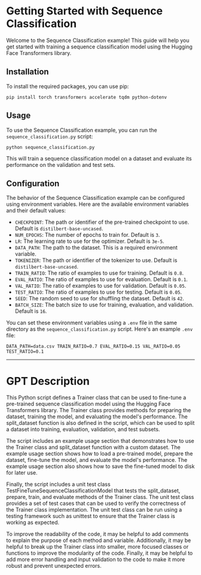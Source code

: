 # Getting Started with Sequence Classification

Welcome to the Sequence Classification example! This guide will help you get started with training a sequence classification model using the Hugging Face Transformers library.

## Installation

To install the required packages, you can use pip:

`pip install torch transformers accelerate tqdm python-dotenv`

## Usage

To use the Sequence Classification example, you can run the `sequence_classification.py` script:

`python sequence_classification.py`

This will train a sequence classification model on a dataset and evaluate its performance on the validation and test sets.

## Configuration

The behavior of the Sequence Classification example can be configured using environment variables. Here are the available environment variables and their default values:

- `CHECKPOINT`: The path or identifier of the pre-trained checkpoint to use. Default is `distilbert-base-uncased`.
- `NUM_EPOCHS`: The number of epochs to train for. Default is `3`.
- `LR`: The learning rate to use for the optimizer. Default is `3e-5`.
- `DATA_PATH`: The path to the dataset. This is a required environment variable.
- `TOKENIZER`: The path or identifier of the tokenizer to use. Default is `distilbert-base-uncased`.
- `TRAIN_RATIO`: The ratio of examples to use for training. Default is `0.8`.
- `EVAL_RATIO`: The ratio of examples to use for evaluation. Default is `0.1`.
- `VAL_RATIO`: The ratio of examples to use for validation. Default is `0.05`.
- `TEST_RATIO`: The ratio of examples to use for testing. Default is `0.05`.
- `SEED`: The random seed to use for shuffling the dataset. Default is `42`.
- `BATCH_SIZE`: The batch size to use for training, evaluation, and validation. Default is `16`.

You can set these environment variables using a `.env` file in the same directory as the `sequence_classification.py` script. Here's an example `.env` file:

```DATA_PATH=data.csv TRAIN_RATIO=0.7 EVAL_RATIO=0.15 VAL_RATIO=0.05 TEST_RATIO=0.1```

---

# GPT Description

This Python script defines a Trainer class that can be used to fine-tune a pre-trained sequence classification model using the Hugging Face Transformers library. The Trainer class provides methods for preparing the dataset, training the model, and evaluating the model's performance. The split_dataset function is also defined in the script, which can be used to split a dataset into training, evaluation, validation, and test subsets.

The script includes an example usage section that demonstrates how to use the Trainer class and split_dataset function with a custom dataset. The example usage section shows how to load a pre-trained model, prepare the dataset, fine-tune the model, and evaluate the model's performance. The example usage section also shows how to save the fine-tuned model to disk for later use.

Finally, the script includes a unit test class TestFineTuneSequenceClassificationModel that tests the split_dataset, prepare, train, and evaluate methods of the Trainer class. The unit test class provides a set of test cases that can be used to verify the correctness of the Trainer class implementation. The unit test class can be run using a testing framework such as unittest to ensure that the Trainer class is working as expected.

To improve the readability of the code, it may be helpful to add comments to explain the purpose of each method and variable. Additionally, it may be helpful to break up the Trainer class into smaller, more focused classes or functions to improve the modularity of the code. Finally, it may be helpful to add more error handling and input validation to the code to make it more robust and prevent unexpected errors.